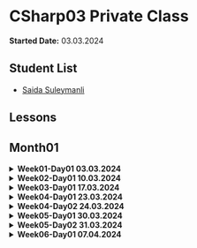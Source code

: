 # CSharp03 Private Class

**Started Date:** 03.03.2024

## Student List
- [Saida Suleymanli](https://github.com/SaidaSuleymanli/csharp-03-homework)

## Lessons

## Month01

<details>
<summary><strong>Week01-Day01 03.03.2024</strong></summary>

### Topics
- Computer Networking Basics: Understanding Network Components
</details>

<details>
<summary><strong>Week02-Day01 10.03.2024</strong></summary>

## Week02-Day01 10.03.2024

### Topics
1. Computer Networking Basics: Understanding Network Components
2. Understanding Data Flow: Simplex, Half Duplex, and Full Duplex Communication
3. Peer-to-Peer Network
4. Client-Server Network
5. Types of Networks
    - LAN (Local Area Network)
    - MAN (Metropolitan Area Network)
    - WAN (Wide Area Network)
6. Network Topologies:
    - Bus Topology
    - Star Topology
    - Ring Topology
    - Mesh Topology
7. Networking Protocols:
    - TCP/IP
    - HTTP
    - FTP
    - SMTP
8. IP Addresses:
    - IPv4
    - IPv6
9. Network Services:
    - DNS (Domain Name System)
    - DHCP (Dynamic Host Configuration Protocol)

### Resources

1. [How Does the Internet Work?](https://cs.fyi/guide/how-does-internet-work)
2. [The Internet: A Technical Overview](https://www.vox.com/2014/6/16/18076282/the-internet)
3. [What is the Internet?](https://roadmap.sh/guides/what-is-internet)
4. [Introduction to Programming Languages](https://www.geeksforgeeks.org/introduction-to-programming-languages/)
5. [Client-Side vs Server-Side: What's the Difference?](https://medium.com/@donotapply/client-side-vs-server-side-whats-the-difference-a933341cd60e)
6. [Video: Computer Networking Basics](https://www.youtube.com/watch?v=DrI2lUXL1no)
7. [Analyze HTTP Requests and Responses with Chrome DevTools](https://egghead.io/lessons/chrome-devtools-analyze-http-requests-and-responses-with-chrome-devtools)
8. [How to Inspect HTTP Requests and Responses](https://dev.to/annoh_karlgusta/how-to-inspect-http-requests-and-responses-3nea)
</details>


<details>
<summary><strong>Week03-Day01 17.03.2024</strong></summary>

## Week03-Day01 17.03.2024

### Topics
1. Difference Between Hardware and Software
2. What is an Operating System (OS)?

### Resources

1. [Difference Between Hardware and Software](https://www.simplilearn.com/difference-between-hardware-software-article) - This article on Simplilearn discusses the fundamental distinctions between hardware and software in computing.
2. [What is an Operating System (OS)?](https://www.techtarget.com/whatis/definition/operating-system-OS) - TechTarget provides a comprehensive definition and explanation of operating systems, a crucial component of computing environments.
3. [SSD vs HDD: Which is Right for You?](https://www.crucial.com/articles/about-ssd/ssd-vs-hdd) - Crucial's article compares Solid State Drives (SSD) and Hard Disk Drives (HDD), highlighting their differences, advantages, and use cases.
4. [Local Storage vs Session Storage vs Cookie](https://www.xenonstack.com/insights/local-vs-session-storage-vs-cookie) - XenonStack offers insights into different storage mechanisms in web development, including local storage, session storage, and cookies, and their respective use cases.
</details>


<details>
<summary><strong>Week04-Day01 23.03.2024</strong></summary>

## Week04-Day01 23.03.2024

### Topics
1. Introduction to Programming Languages
2. A History of Programming Languages
3. Why Study Programming Languages?
4. Classifications of Programming Languages
5. Compilation vs. Interpretation
6. Implementation Strategies
7. Programming Environment Tools
8. An Overview of Compilation

### Resources

1. [Introduction to Programming Languages - GeeksforGeeks](https://www.geeksforgeeks.org/introduction-to-programming-languages/)
2. [Introduction to Programming Languages (PDF) - Stony Brook University](https://www3.cs.stonybrook.edu/~pfodor/courses/CSE260/_L01_Introduction_Programming_Languages.pdf)
3. [Introduction to Computer Programming Languages - LinkedIn Article](https://www.linkedin.com/pulse/introduction-computer-programming-languages-chukwuebuka-ejie-vi6mf/)
4. [Programming Language Overview - JavaTpoint](https://www.javatpoint.com/programming-language)

</details>

<details>
<summary><strong>Week04-Day02 24.03.2024</strong></summary>

## Week04-Day02 24.03.2024

### Topics
1. Introducing C# and .NET
2. What is Visual Studio?

### Resources
1. [C# Get Started](https://www.w3schools.com/cs/cs_getstarted.php)
2. [GeeksforGeeks - C# Programming Language](https://www.geeksforgeeks.org/csharp-programming-language/?ref=lbp)
3. [Dot Net Tutorials - Introduction to C# Language](https://dotnettutorials.net/lesson/introduction-to-csharp-language/)
4. [Medium - What is C# and .NET](https://medium.com/@codebob75/what-is-c-and-net-41addd28b173)
5. [Medium - What is .NET](https://medium.com/@benkaddourmed54/what-is-net-202790532234)
6. [Introduction-to-visual-studio](https://www.geeksforgeeks.org/introduction-to-visual-studio/)
7. [What is Visual Studio?](https://learn.microsoft.com/en-us/visualstudio/get-started/visual-studio-ide?view=vs-2022)
8. [Introduction to Microsoft Visual Studio - tutorial](https://www.functionx.com/csharp10/Lesson01.htm)

</details>


<details>
<summary><strong>Week05-Day01 30.03.2024</strong></summary>

## Week05-Day01 24.03.2024

### Topics
1. What is the difference between C# and .Net ?

### Resources
1. [What is the difference between C# and .Net ?](https://medium.com/@codebob75/what-is-c-and-net-41addd28b173)

</details>

<details>
<summary><strong>Week05-Day02 31.03.2024</strong></summary>

## Week05-Day02 24.03.2024

### Topics
1. What is Git? How to use GitHub?

### Resources
1. [What is Git? How to use GitHub?](https://medium.com/@parvizrovshanaliyev/git-n%C9%99dir-38604f516522)


### Homework
  1. Why are there options for different operating systems when installing any program on a laptop,
   and we install Windows, Linux or MacOS setups according to these options?
  2. Clone your own home-work repository to your laptop and try creating and pushing a console application.

</details>


<details>
<summary><strong>Week06-Day01 07.04.2024</strong></summary>

## Week06-Day01 07.04.2024

### Topics
1. Simple Read And Write With Console Application For Beginners
   - C# Output
   - C# User Input
2. C# Variables
3. C# Data Types

### Resources
1. [C# Output](https://www.w3schools.com/cs/cs_output.php)
2. [C# User Input](https://www.w3schools.com/cs/cs_user_input.php)
3. [C# Variables](https://www.w3schools.com/cs/cs_variables.php)(https://www.tutorialsteacher.com/csharp/csharp-variable) 
4. [C# Data Types](https://www.w3schools.com/cs/cs_data_types.php)


### Homework
  1. print the sum of two numbers
  2. Print the sum of two numbers received from the user.
  3. Ask the user step by step for his/her first name, last name, father's name and phone number and print it as a single line.

</details>
